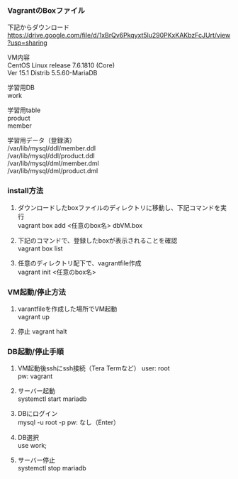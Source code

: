 ### VagrantのBoxファイル
下記からダウンロード  
https://drive.google.com/file/d/1xBrQv6Pkqyxt5lu290PKxKAKbzFcJUrt/view?usp=sharing

VM内容  
CentOS Linux release 7.6.1810 (Core)  
Ver 15.1 Distrib 5.5.60-MariaDB

学習用DB  
work

学習用table  
product  
member  

学習用データ（登録済）  
/var/lib/mysql/ddl/member.ddl  
/var/lib/mysql/ddl/product.ddl  
/var/lib/mysql/dml/member.dml  
/var/lib/mysql/dml/product.dml  

### install方法  
1. ダウンロードしたboxファイルのディレクトリに移動し、下記コマンドを実行  
vagrant box add <任意のbox名> dbVM.box  

2. 下記のコマンドで、登録したboxが表示されることを確認  
vagrant box list  

3. 任意のディレクトリ配下で、vagrantfile作成  
vagrant init <任意のbox名>  

### VM起動/停止方法

1. varantfileを作成した場所でVM起動  
vagrant up  

2. 停止
vagrant halt

### DB起動/停止手順
1. VM起動後sshにssh接続（Tera Termなど）
user: root  
pw: vagrant  

2. サーバー起動  
systemctl start mariadb

3. DBにログイン  
mysql -u root -p
pw: なし（Enter）

4. DB選択  
use work;

5. サーバー停止  
systemctl stop mariadb
